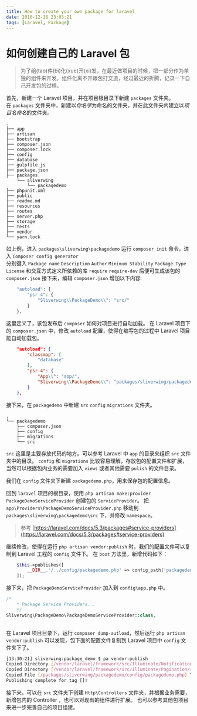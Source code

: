 ```yaml
---
title: How to create your own package for laravel
date: 2016-12-16 23:03:21
tags: [Laravel, Package]
---
```

# 如何创建自己的 Laravel 包
> 为了组(tao)件(bi)化(xue)开(xi)发，在最近做项目的时候，把一部分作为单独的组件来开发。组件化离不开跟包打交道，经过最近的折腾，记录一下自己开发包的过程。

首先，新建一个 Laravel 项目，并在项目根目录下新建 `packages` 文件夹。  
在 `packages` 文件夹中，新建以*你名字*为命名的文件夹，并在此文件夹内建立以*项目名命名*的文件夹。

```
.
├── app
├── artisan
├── bootstrap
├── composer.json
├── composer.lock
├── config
├── database
├── gulpfile.js
├── package.json
├── packages
    └── sliverwing
        └── packagedemo
├── phpunit.xml
├── public
├── readme.md
├── resources
├── routes
├── server.php
├── storage
├── tests
├── vendor
└── yarn.lock

```

如上例，进入 `packages\sliverwing\packagedemo` 运行 `composer init` 命令，进入 `Composer config generator`  
分别键入 `Package name` `Description` `Author` `Minimum Stability` `Package Type` `License` 和交互方式定义所依赖的库 `require` `require-dev` 后便可生成该包的 `composer.json`
接下来，编辑 `composer.json` 增加以下内容:  

```php
    "autoload": {
        "psr-4": {
            "Sliverwing\\PackageDemo\\": "src/"
        }
    },
```

这里定义了，该包发布后 `composer` 如何对项目进行自动加载。
在 Laravel 项目下的 `composer.json` 中，修改 `autoload` 配置，使得在编写包的过程中 Laravel 项目能自动加载包。

```json
    "autoload": {
        "classmap": [
            "database"
        ],
        "psr-4": {
            "App\\": "app/",
            "Sliverwing\\PackageDemo\\": "packages/sliverwing/packagedemo/src/"
        }
    },
```

接下来，在 `packagedemo` 中新建 `src` `config` `migrations` 文件夹。  

```
.
└── packagedemo
    ├── composer.json
    ├── config
    ├── migrations
    └── src
```

`src` 这里是主要存放代码的地方。可以参考 Laravel 中 `app` 的目录来组织 `src` 文件夹中的目录。
`config` 和 `migrations` 比较容易理解，存放包的配置文件和扩展，当然可以根据包内业务的需要加入 `views` 或者其他需要 `pulish` 的文件目录。

我们在 `config` 文件夹下新建 `packagedemo.php`，用来保存包的配置信息。 

回到 `laravel` 项目的根目录，使用 `php artisan make:provider PackageDemoServiceProvider` 创建包的 `ServiceProvider`。
把 `app\Providers\PackageDemoServiceProvider.php` 移动到 `packages\sliverwing\packagedemo\src` 下，并修改 `namespace`。 
> 参考 [https://laravel.com/docs/5.3/packages#service-providers](https://laravel.com/docs/5.3/packages#service-providers)

继续修改，使得在运行 `php artisan vendor:publish` 时，我们的配置文件可以复制到 Laravel 工程的 `config` 文件下。
在 `boot` 方法里，新增代码如下：

```php
    $this->publishes([
        __DIR__.'/../config/packagedemo.php' => config_path('packagedemo.php'),
    ]);
```

接下来，把 `PackageDemoServiceProvider` 加入到 `config\app.php` 中。  

```php
/*
    * Package Service Providers...
    */
Sliverwing\PackageDemo\PackageDemoServiceProvider::class,
        
```

在 Laravel 项目目录下，运行 `composer dump-autload`，然后运行 `php artisan vendor:publish` 可以发现，包下面的配置文件复制到 Laravel 项目中 `config` 文件夹下了。

```bash
[13:30:21] sliverwing:package_demo $ pa vendor:publish
Copied Directory [/vendor/laravel/framework/src/Illuminate/Notifications/resources/views] To [/resources/views/vendor/notifications]
Copied Directory [/vendor/laravel/framework/src/Illuminate/Pagination/resources/views] To [/resources/views/vendor/pagination]
Copied File [/packages/sliverwing/packagedemo/config/packagedemo.php] To [/config/packagedemo.php]
Publishing complete for tag []!
```

接下来，可以在 `src` 文件夹下创建 `Http\Controllers` 文件夹，并根据业务需要，新增包内的 Controller ，也可以对现有的组件进行扩展。
也可以参考其他包项目来进一步完善自己的项目组建。